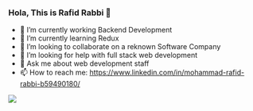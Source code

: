 ### Hola, This is Rafid Rabbi 👋

- 🔭 I’m currently working Backend Development
- 🌱 I’m currently learning Redux
- 👯 I’m looking to collaborate on a reknown Software Company
- 🤔 I’m looking for help with full stack web development
- 💬 Ask me about web development staff
- 📫 How to reach me: https://www.linkedin.com/in/mohammad-rafid-rabbi-b59490180/

<img src = "https://github-readme-stats.vercel.app/api?username=iampawan&&show_icons=true&title_color=ffffff&icon_color=bb2acf&text_color=daf7dc&bg_color=151515">


